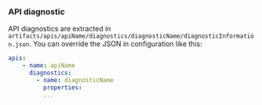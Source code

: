 ### API diagnostic
API diagnostics are extracted in ``artifacts/apis/apiName/diagnostics/diagnosticName/diagnosticInformation.json``. You can override the JSON in configuration like this:
```yaml
apis:
    - name: apiName
      diagnostics:
        - name: diagnosticName
          properties:
          ...
```